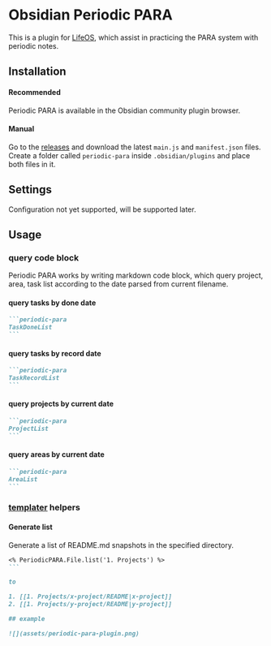 # Obsidian Periodic PARA

This is a plugin for [LifeOS](https://sspai.com/post/80802), which assist in practicing the PARA system with periodic notes.

## Installation

#### Recommended
Periodic PARA is available in the Obsidian community plugin browser.

#### Manual
Go to the [releases](https://github.com/quanru/obsidian-periodic-para/releases) and download the latest `main.js` and `manifest.json` files. Create a folder called `periodic-para` inside `.obsidian/plugins` and place both files in it.

## Settings
Configuration not yet supported, will be supported later.

## Usage

### query code block

Periodic PARA works by writing markdown code block, which query project, area, task list according to the date parsed from current filename.

#### query tasks by done date

~~~markdown
```periodic-para
TaskDoneList
```
~~~

#### query tasks by record date

~~~markdown
```periodic-para
TaskRecordList
```
~~~

#### query projects by current date

~~~markdown
```periodic-para
ProjectList
```
~~~

#### query areas by current date

~~~markdown
```periodic-para
AreaList
```
~~~

### [templater](https://github.com/SilentVoid13/Templater) helpers

#### Generate list

Generate a list of README.md snapshots in the specified directory.

~~~markdown
<% PeriodicPARA.File.list('1. Projects') %>
```

to

1. [[1. Projects/x-project/README|x-project]]
2. [[1. Projects/y-project/README|y-project]]

## example

![](assets/periodic-para-plugin.png)

